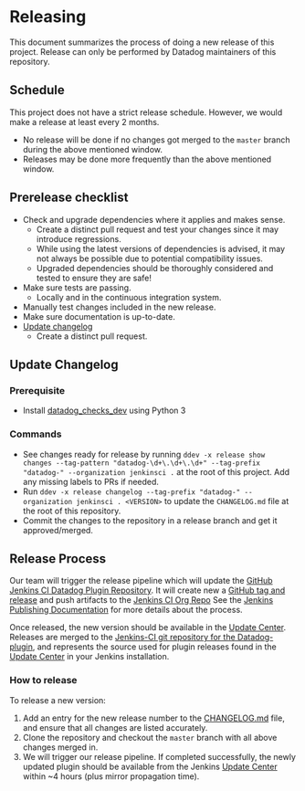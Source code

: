 # Releasing

This document summarizes the process of doing a new release of this project.
Release can only be performed by Datadog maintainers of this repository.

## Schedule
This project does not have a strict release schedule. However, we would make a release at least every 2 months.
  - No release will be done if no changes got merged to the `master` branch during the above mentioned window.
  - Releases may be done more frequently than the above mentioned window.

## Prerelease checklist

* Check and upgrade dependencies where it applies and makes sense.
  - Create a distinct pull request and test your changes since it may introduce regressions.
  - While using the latest versions of dependencies is advised, it may not always be possible due to potential compatibility issues.
  - Upgraded dependencies should be thoroughly considered and tested to ensure they are safe!
* Make sure tests are passing.
  - Locally and in the continuous integration system.
* Manually test changes included in the new release.
* Make sure documentation is up-to-date.
* [Update changelog](#update-changelog)
  - Create a distinct pull request. 

## Update Changelog

### Prerequisite

- Install [datadog_checks_dev](https://datadoghq.dev/integrations-core/setup/#stable) using Python 3

### Commands

- See changes ready for release by running `ddev -x release show changes --tag-pattern "datadog-\d+\.\d+\.\d+" --tag-prefix "datadog-" --organization jenkinsci .` at the root of this project. Add any missing labels to PRs if needed.
- Run `ddev -x release changelog --tag-prefix "datadog-" --organization jenkinsci . <VERSION>` to update the `CHANGELOG.md` file at the root of this repository.
- Commit the changes to the repository in a release branch and get it approved/merged.


## Release Process

Our team will trigger the release pipeline which will update the [GitHub Jenkins CI Datadog Plugin Repository][1].
It will create new a [GitHub tag and release][2] and push artifacts to the [Jenkins CI Org Repo][3] 
See the [Jenkins Publishing Documentation][4] for more details about the process.

Once released, the new version should be available in the [Update Center][5].
Releases are merged to the [Jenkins-CI git repository for the Datadog-plugin][1], and represents the source used for plugin releases found in the [Update Center][5] in your Jenkins installation.

### How to release

To release a new version:

1. Add an entry for the new release number to the [CHANGELOG.md][7] file, and ensure that all changes are listed accurately. 
2. Clone the repository and checkout the `master` branch with all above changes merged in.
3. We will trigger our release pipeline. If completed successfully, the newly updated plugin should be available from the Jenkins [Update Center][5] within ~4 hours (plus mirror propagation time).

[1]: https://github.com/jenkinsci/datadog-plugin
[2]: https://github.com/jenkinsci/datadog-plugin/releases
[3]: https://repo.jenkins-ci.org/releases/org/datadog/jenkins/plugins/datadog/
[4]: https://jenkins.io/doc/developer/publishing/artifact-repository/
[5]: https://wiki.jenkins-ci.org/display/JENKINS/Plugins#Plugins-Howtoinstallplugins
[6]: https://github.com/jenkinsci/datadog-plugin/blob/master/pom.xml
[7]: https://github.com/jenkinsci/datadog-plugin/blob/master/CHANGELOG.md
